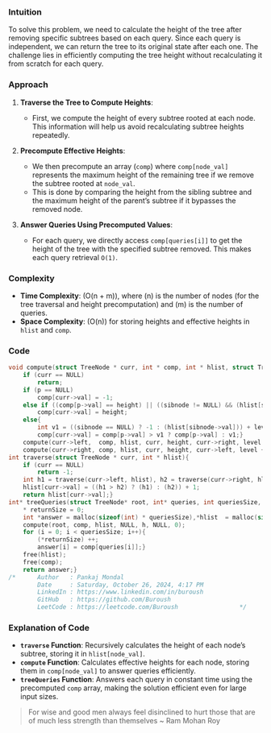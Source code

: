 ### Intuition
To solve this problem, we need to calculate the height of the tree after removing specific subtrees based on each query. Since each query is independent, we can return the tree to its original state after each one. The challenge lies in efficiently computing the tree height without recalculating it from scratch for each query.

### Approach
1. **Traverse the Tree to Compute Heights**: 
   - First, we compute the height of every subtree rooted at each node. This information will help us avoid recalculating subtree heights repeatedly.
  
2. **Precompute Effective Heights**:
   - We then precompute an array (`comp`) where `comp[node_val]` represents the maximum height of the remaining tree if we remove the subtree rooted at `node_val`.
   - This is done by comparing the height from the sibling subtree and the maximum height of the parent’s subtree if it bypasses the removed node.

3. **Answer Queries Using Precomputed Values**:
   - For each query, we directly access `comp[queries[i]]` to get the height of the tree with the specified subtree removed. This makes each query retrieval `O(1)`.

### Complexity

- **Time Complexity**: \(O(n + m)\), where \(n\) is the number of nodes (for the tree traversal and height precomputation) and \(m\) is the number of queries.
- **Space Complexity**: \(O(n)\) for storing heights and effective heights in `hlist` and `comp`.

### Code

```c
void compute(struct TreeNode * curr, int * comp, int * hlist, struct TreeNode* p, int height, struct TreeNode* sibnode, int level){
    if (curr == NULL)
        return;
    if (p == NULL)
        comp[curr->val] = -1;
    else if ((comp[p->val] == height) || ((sibnode != NULL) && (hlist[sibnode->val] >= hlist[curr->val])))
        comp[curr->val] = height;               
    else{
        int v1 = ((sibnode == NULL) ? -1 : (hlist[sibnode->val])) + level;
        comp[curr->val] = comp[p->val] > v1 ? comp[p->val] : v1;}
    compute(curr->left,  comp, hlist, curr, height, curr->right, level + 1);
    compute(curr->right, comp, hlist, curr, height, curr->left, level + 1);}
int traverse(struct TreeNode * curr, int * hlist){
    if (curr == NULL)
        return -1;
    int h1 = traverse(curr->left, hlist), h2 = traverse(curr->right, hlist);
    hlist[curr->val] = ((h1 > h2) ? (h1) : (h2)) + 1;
    return hlist[curr->val];}
int* treeQueries(struct TreeNode* root, int* queries, int queriesSize, int* returnSize){
    * returnSize = 0;
    int *answer = malloc(sizeof(int) * queriesSize),*hlist  = malloc(sizeof(int) * 100001),*comp = malloc(sizeof(int) * 100001), h = traverse(root, hlist), i;
    compute(root, comp, hlist, NULL, h, NULL, 0);
    for (i = 0; i < queriesSize; i++){
        (*returnSize) ++;
        answer[i] = comp[queries[i]];}
    free(hlist);
    free(comp);
    return answer;}
/*      Author   : Pankaj Mondal
        Date     : Saturday, October 26, 2024, 4:17 PM
        LinkedIn : https://www.linkedin.com/in/buroush
        GitHub   : https://github.com/Buroush
        LeetCode : https://leetcode.com/Buroush                 */

```

### Explanation of Code

- **`traverse` Function**: Recursively calculates the height of each node’s subtree, storing it in `hlist[node_val]`.
- **`compute` Function**: Calculates effective heights for each node, storing them in `comp[node_val]` to answer queries efficiently.
- **`treeQueries` Function**: Answers each query in constant time using the precomputed `comp` array, making the solution efficient even for large input sizes.

> For wise and good men always feel disinclined to hurt those that are of much less strength than themselves ~ Ram Mohan Roy
